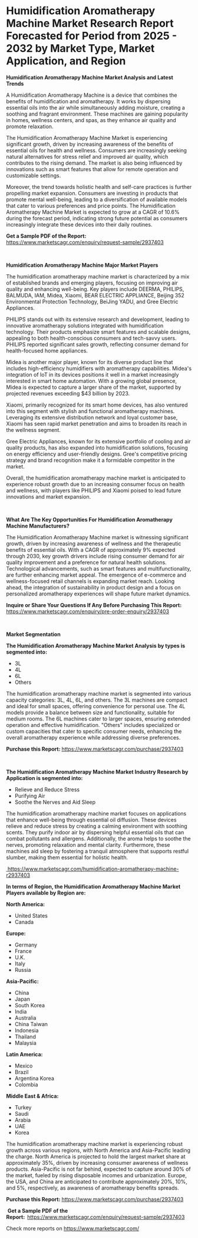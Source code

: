 <p><h1>Humidification Aromatherapy Machine Market Research Report Forecasted for Period from 2025 -  2032 by Market Type, Market Application, and Region</h1></p><p><strong>Humidification Aromatherapy Machine Market Analysis and Latest Trends</strong></p>
<p><p>A Humidification Aromatherapy Machine is a device that combines the benefits of humidification and aromatherapy. It works by dispersing essential oils into the air while simultaneously adding moisture, creating a soothing and fragrant environment. These machines are gaining popularity in homes, wellness centers, and spas, as they enhance air quality and promote relaxation.</p><p>The Humidification Aromatherapy Machine Market is experiencing significant growth, driven by increasing awareness of the benefits of essential oils for health and wellness. Consumers are increasingly seeking natural alternatives for stress relief and improved air quality, which contributes to the rising demand. The market is also being influenced by innovations such as smart features that allow for remote operation and customizable settings.</p><p>Moreover, the trend towards holistic health and self-care practices is further propelling market expansion. Consumers are investing in products that promote mental well-being, leading to a diversification of available models that cater to various preferences and price points. The Humidification Aromatherapy Machine Market is expected to grow at a CAGR of 10.6% during the forecast period, indicating strong future potential as consumers increasingly integrate these devices into their daily routines.</p></p>
<p><strong>Get a Sample PDF of the Report:&nbsp;</strong> <a href="https://www.marketscagr.com/enquiry/request-sample/2937403?utm_campaign=3501&utm_medium=2&utm_source=Github&utm_content=ia&utm_term=14032025&utm_id=humidification-aromatherapy-machine">https://www.marketscagr.com/enquiry/request-sample/2937403</a></p>
<p>&nbsp;</p>
<p><strong>Humidification Aromatherapy Machine Major Market Players</strong></p>
<p><p>The humidification aromatherapy machine market is characterized by a mix of established brands and emerging players, focusing on improving air quality and enhancing well-being. Key players include DEERMA, PHILIPS, BALMUDA, IAM, Midea, Xiaomi, BEAR ELECTRIC APPLIANCE, Beijing 352 Environmental Protection Technology, BeiJing YADU, and Gree Electric Appliances.</p><p>PHILIPS stands out with its extensive research and development, leading to innovative aromatherapy solutions integrated with humidification technology. Their products emphasize smart features and scalable designs, appealing to both health-conscious consumers and tech-savvy users. PHILIPS reported significant sales growth, reflecting consumer demand for health-focused home appliances.</p><p>Midea is another major player, known for its diverse product line that includes high-efficiency humidifiers with aromatherapy capabilities. Midea's integration of IoT in its devices positions it well in a market increasingly interested in smart home automation. With a growing global presence, Midea is expected to capture a larger share of the market, supported by projected revenues exceeding $43 billion by 2023.</p><p>Xiaomi, primarily recognized for its smart home devices, has also ventured into this segment with stylish and functional aromatherapy machines. Leveraging its extensive distribution network and loyal customer base, Xiaomi has seen rapid market penetration and aims to broaden its reach in the wellness segment.</p><p>Gree Electric Appliances, known for its extensive portfolio of cooling and air quality products, has also expanded into humidification solutions, focusing on energy efficiency and user-friendly designs. Gree's competitive pricing strategy and brand recognition make it a formidable competitor in the market.</p><p>Overall, the humidification aromatherapy machine market is anticipated to experience robust growth due to an increasing consumer focus on health and wellness, with players like PHILIPS and Xiaomi poised to lead future innovations and market expansion.</p></p>
<p>&nbsp;</p>
<p><strong>What Are The Key Opportunities For Humidification Aromatherapy Machine Manufacturers?</strong></p>
<p><p>The Humidification Aromatherapy Machine market is witnessing significant growth, driven by increasing awareness of wellness and the therapeutic benefits of essential oils. With a CAGR of approximately 9% expected through 2030, key growth drivers include rising consumer demand for air quality improvement and a preference for natural health solutions. Technological advancements, such as smart features and multifunctionality, are further enhancing market appeal. The emergence of e-commerce and wellness-focused retail channels is expanding market reach. Looking ahead, the integration of sustainability in product design and a focus on personalized aromatherapy experiences will shape future market dynamics.</p></p>
<p><strong>Inquire or Share Your Questions If Any Before Purchasing This Report:</strong> <a href="https://www.marketscagr.com/enquiry/pre-order-enquiry/2937403?utm_campaign=3501&utm_medium=2&utm_source=Github&utm_content=ia&utm_term=14032025&utm_id=humidification-aromatherapy-machine">https://www.marketscagr.com/enquiry/pre-order-enquiry/2937403</a></p>
<p>&nbsp;</p>
<p><strong>Market Segmentation</strong></p>
<p><strong>The Humidification Aromatherapy Machine Market Analysis by types is segmented into:</strong></p>
<p><ul><li>3L</li><li>4L</li><li>6L</li><li>Others</li></ul></p>
<p><p>The humidification aromatherapy machine market is segmented into various capacity categories: 3L, 4L, 6L, and others. The 3L machines are compact and ideal for small spaces, offering convenience for personal use. The 4L models provide a balance between size and functionality, suitable for medium rooms. The 6L machines cater to larger spaces, ensuring extended operation and effective humidification. "Others" includes specialized or custom capacities that cater to specific consumer needs, enhancing the overall aromatherapy experience while addressing diverse preferences.</p></p>
<p><strong>Purchase this Report:&nbsp;</strong><a href="https://www.marketscagr.com/purchase/2937403?utm_campaign=3501&utm_medium=2&utm_source=Github&utm_content=ia&utm_term=14032025&utm_id=humidification-aromatherapy-machine">https://www.marketscagr.com/purchase/2937403</a></p>
<p>&nbsp;</p>
<p><strong>The Humidification Aromatherapy Machine Market Industry Research by Application is segmented into:</strong></p>
<p><ul><li>Relieve and Reduce Stress</li><li>Purifying Air</li><li>Soothe the Nerves and Aid Sleep</li></ul></p>
<p><p>The humidification aromatherapy machine market focuses on applications that enhance well-being through essential oil diffusion. These devices relieve and reduce stress by creating a calming environment with soothing scents. They purify indoor air by dispersing helpful essential oils that can combat pollutants and allergens. Additionally, the aroma helps to soothe the nerves, promoting relaxation and mental clarity. Furthermore, these machines aid sleep by fostering a tranquil atmosphere that supports restful slumber, making them essential for holistic health.</p></p>
<p><a href="https://www.marketscagr.com/humidification-aromatherapy-machine-r2937403?utm_campaign=3501&utm_medium=2&utm_source=Github&utm_content=ia&utm_term=14032025&utm_id=humidification-aromatherapy-machine">&nbsp;https://www.marketscagr.com/humidification-aromatherapy-machine-r2937403</a></p>
<p><strong>In terms of Region, the Humidification Aromatherapy Machine Market Players available by Region are:</strong></p>
<p>
    <p> <strong> North America: </strong>
        <ul>
            <li>United States</li>
            <li>Canada</li>
        </ul>
        </p> 
    <p> <strong> Europe: </strong>
        <ul>
            <li>Germany</li>
            <li>France</li>
            <li>U.K.</li>
            <li>Italy</li>
            <li>Russia</li>
        </ul>
        </p> 
    <p> <strong> Asia-Pacific: </strong>
        <ul>
            <li>China</li>
            <li>Japan</li>
            <li>South Korea</li>
            <li>India</li>
            <li>Australia</li>
            <li>China Taiwan</li>
            <li>Indonesia</li>
            <li>Thailand</li>
            <li>Malaysia</li>
        </ul>
        </p> 
    <p> <strong> Latin America: </strong>
        <ul>
            <li>Mexico</li>
            <li>Brazil</li>
            <li>Argentina Korea</li>
            <li>Colombia</li>
        </ul>
        </p> 
    <p> <strong> Middle East & Africa: </strong>
        <ul>
            <li>Turkey</li>
            <li>Saudi</li>
            <li>Arabia</li>
            <li>UAE</li>
            <li>Korea</li>
        </ul>
    </p>
    </p>
<p><p>The humidification aromatherapy machine market is experiencing robust growth across various regions, with North America and Asia-Pacific leading the charge. North America is projected to hold the largest market share at approximately 35%, driven by increasing consumer awareness of wellness products. Asia-Pacific is not far behind, expected to capture around 30% of the market, fueled by rising disposable incomes and urbanization. Europe, the USA, and China are anticipated to contribute approximately 20%, 10%, and 5%, respectively, as awareness of aromatherapy benefits spreads.</p></p>
<p><strong>Purchase this Report: </strong><a href="https://www.marketscagr.com/purchase/2937403?utm_campaign=3501&utm_medium=2&utm_source=Github&utm_content=ia&utm_term=14032025&utm_id=humidification-aromatherapy-machine">https://www.marketscagr.com/purchase/2937403</a></p>
<p>&nbsp;<strong>Get a Sample PDF of the Report:&nbsp;&nbsp;</strong><a href="https://www.marketscagr.com/enquiry/request-sample/2937403?utm_campaign=3501&utm_medium=2&utm_source=Github&utm_content=ia&utm_term=14032025&utm_id=humidification-aromatherapy-machine">https://www.marketscagr.com/enquiry/request-sample/2937403</a></p>
<p><strong></strong></p>
<p>Check more reports on <a href="https://www.marketscagr.com/?utm_campaign=3501&utm_medium=2&utm_source=Github&utm_content=ia&utm_term=14032025&utm_id=humidification-aromatherapy-machine">https://www.marketscagr.com/</a></p>